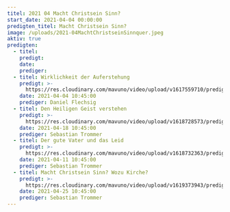 ```yaml
---
titel: 2021 04 Macht Christsein Sinn?
start_date: 2021-04-04 00:00:00
predigten_titel: Macht Christsein Sinn?
image: /uploads/2021-04MachtChristseinSinnquer.jpeg
aktiv: true
predigten:
  - titel:
    predigt:
    date:
    prediger:
  - titel: Wirklichkeit der Auferstehung
    predigt: >-
      https://res.cloudinary.com/mavuno/video/upload/v1617559710/predigten/2021-04%20Macht%20Christsein%20Sinn/2021-04-04_GoDi_Mavuno_Berlin_-_Ostersonntag_-_Auferstehung.mp3
    date: 2021-04-04 10:45:00
    prediger: Daniel Flechsig
  - titel: Den Heiligen Geist verstehen
    predigt: >-
      https://res.cloudinary.com/mavuno/video/upload/v1618728573/predigten/2021-04%20Macht%20Christsein%20Sinn/Den_Heiligen_Geist_verstehen___18.04.2021___Sebastian_Trommer.mp3
    date: 2021-04-18 10:45:00
    prediger: Sebastian Trommer
  - titel: Der gute Vater und das Leid
    predigt: >-
      https://res.cloudinary.com/mavuno/video/upload/v1618732363/predigten/2021-04%20Macht%20Christsein%20Sinn/Der_gute_Vater_und_das_Leid_in_der_Welt_11.04.2021.mp3
    date: 2021-04-11 10:45:00
    prediger: Sebastian Trommer
  - titel: Macht Christsein Sinn? Wozu Kirche?
    predigt: >-
      https://res.cloudinary.com/mavuno/video/upload/v1619373943/predigten/2021-04%20Macht%20Christsein%20Sinn/Macht_Christsein_Sinn_wozu_Kirche.mp3
    date: 2021-04-25 10:45:00
    prediger: Sebastian Trommer
---
```


